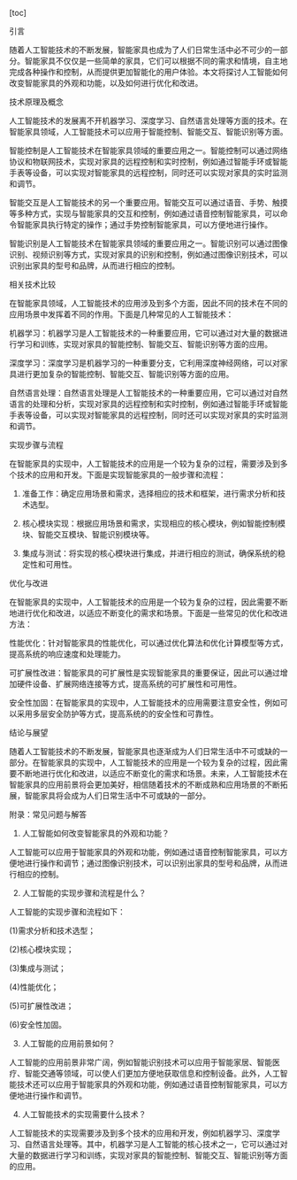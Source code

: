 
[toc]                    
                
                
引言

随着人工智能技术的不断发展，智能家具也成为了人们日常生活中必不可少的一部分。智能家具不仅仅是一些简单的家具，它们可以根据不同的需求和情境，自主地完成各种操作和控制，从而提供更加智能化的用户体验。本文将探讨人工智能如何改变智能家具的外观和功能，以及如何进行优化和改进。

技术原理及概念

人工智能技术的发展离不开机器学习、深度学习、自然语言处理等方面的技术。在智能家具领域，人工智能技术可以应用于智能控制、智能交互、智能识别等方面。

智能控制是人工智能技术在智能家具领域的重要应用之一。智能控制可以通过网络协议和物联网技术，实现对家具的远程控制和实时控制，例如通过智能手环或智能手表等设备，可以实现对智能家具的远程控制，同时还可以实现对家具的实时监测和调节。

智能交互是人工智能技术的另一个重要应用。智能交互可以通过语音、手势、触摸等多种方式，实现与智能家具的交互和控制，例如通过语音控制智能家具，可以命令智能家具执行特定的操作；通过手势控制智能家具，可以方便地进行操作。

智能识别是人工智能技术在智能家具领域的重要应用之一。智能识别可以通过图像识别、视频识别等方式，实现对家具的识别和控制，例如通过图像识别技术，可以识别出家具的型号和品牌，从而进行相应的控制。

相关技术比较

在智能家具领域，人工智能技术的应用涉及到多个方面，因此不同的技术在不同的应用场景中发挥着不同的作用。下面是几种常见的人工智能技术：

机器学习：机器学习是人工智能技术的一种重要应用，它可以通过对大量的数据进行学习和训练，实现对家具的智能控制、智能交互、智能识别等方面的应用。

深度学习：深度学习是机器学习的一种重要分支，它利用深度神经网络，可以对家具进行更加复杂的智能控制、智能交互、智能识别等方面的应用。

自然语言处理：自然语言处理是人工智能技术的一种重要应用，它可以通过对自然语言的处理和分析，实现对家具的远程控制和实时控制，例如通过智能手环或智能手表等设备，可以实现对智能家具的远程控制，同时还可以实现对家具的实时监测和调节。

实现步骤与流程

在智能家具的实现中，人工智能技术的应用是一个较为复杂的过程，需要涉及到多个技术的应用和开发。下面是实现智能家具的一般步骤和流程：

1. 准备工作：确定应用场景和需求，选择相应的技术和框架，进行需求分析和技术选型。

2. 核心模块实现：根据应用场景和需求，实现相应的核心模块，例如智能控制模块、智能交互模块、智能识别模块等。

3. 集成与测试：将实现的核心模块进行集成，并进行相应的测试，确保系统的稳定性和可用性。

优化与改进

在智能家具的实现中，人工智能技术的应用是一个较为复杂的过程，因此需要不断地进行优化和改进，以适应不断变化的需求和场景。下面是一些常见的优化和改进方法：

性能优化：针对智能家具的性能优化，可以通过优化算法和优化计算模型等方式，提高系统的响应速度和处理能力。

可扩展性改进：智能家具的可扩展性是实现智能家具的重要保证，因此可以通过增加硬件设备、扩展网络连接等方式，提高系统的可扩展性和可用性。

安全性加固：在智能家具的实现中，人工智能技术的应用需要注意安全性，例如可以采用多层安全防护等方式，提高系统的的安全性和可靠性。

结论与展望

随着人工智能技术的不断发展，智能家具也逐渐成为人们日常生活中不可或缺的一部分。在智能家具的实现中，人工智能技术的应用是一个较为复杂的过程，因此需要不断地进行优化和改进，以适应不断变化的需求和场景。未来，人工智能技术在智能家具的应用前景将会更加美好，相信随着技术的不断成熟和应用场景的不断拓展，智能家具将会成为人们日常生活中不可或缺的一部分。

附录：常见问题与解答

1. 人工智能如何改变智能家具的外观和功能？

人工智能可以应用于智能家具的外观和功能，例如通过语音控制智能家具，可以方便地进行操作和调节；通过图像识别技术，可以识别出家具的型号和品牌，从而进行相应的控制。

2. 人工智能的实现步骤和流程是什么？

人工智能的实现步骤和流程如下：

(1)需求分析和技术选型；

(2)核心模块实现；

(3)集成与测试；

(4)性能优化；

(5)可扩展性改进；

(6)安全性加固。

3. 人工智能的应用前景如何？

人工智能的应用前景非常广阔，例如智能识别技术可以应用于智能家居、智能医疗、智能交通等领域，可以使人们更加方便地获取信息和控制设备。此外，人工智能技术还可以应用于智能家具的外观和功能，例如通过语音控制智能家具，可以方便地进行操作和调节。

4. 人工智能技术的实现需要什么技术？

人工智能技术的实现需要涉及到多个技术的应用和开发，例如机器学习、深度学习、自然语言处理等。其中，机器学习是人工智能的核心技术之一，它可以通过对大量的数据进行学习和训练，实现对家具的智能控制、智能交互、智能识别等方面的应用。

